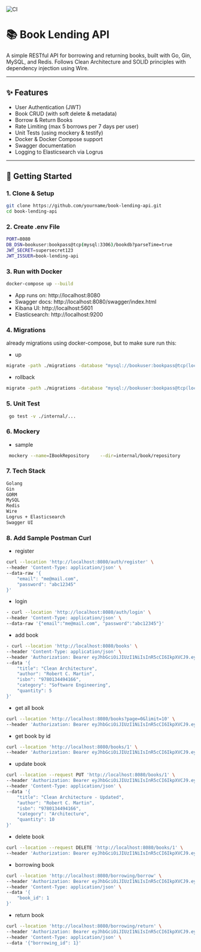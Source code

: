 ![CI](https://github.com/SilverNate/book-lending-api/actions/workflows/ci.yml/badge.svg)

# 📚 Book Lending API

A simple RESTful API for borrowing and returning books, built with Go, Gin, MySQL, and Redis. Follows Clean Architecture and SOLID principles with dependency injection using Wire.

---

## ✨ Features

- User Authentication (JWT)
- Book CRUD (with soft delete & metadata)
- Borrow & Return Books
- Rate Limiting (max 5 borrows per 7 days per user)
- Unit Tests (using mockery & testify)
- Docker & Docker Compose support
- Swagger documentation
- Logging to Elasticsearch via Logrus

---

## 🚀 Getting Started

### 1. Clone & Setup
```bash
git clone https://github.com/yourname/book-lending-api.git
cd book-lending-api
```
### 2. Create .env File
```bash
PORT=8080
DB_DSN=bookuser:bookpass@tcp(mysql:3306)/bookdb?parseTime=true
JWT_SECRET=supersecret123
JWT_ISSUER=book-lending-api
```

### 3. Run with Docker
```bash
docker-compose up --build
```
- App runs on: http://localhost:8080
- Swagger docs: http://localhost:8080/swagger/index.html
- Kibana UI: http://localhost:5601
- Elasticsearch: http://localhost:9200

### 4. Migrations 
already migrations using docker-compose, but to make sure run this:
- up
```bash
migrate -path ./migrations -database "mysql://bookuser:bookpass@tcp(localhost:3306)/bookdb?parseTime=true" up
```
- rollback
```bash
migrate -path ./migrations -database "mysql://bookuser:bookpass@tcp(localhost:3306)/bookdb?parseTime=true" down
```
### 5. Unit Test
```bash
 go test -v ./internal/...
```
### 6. Mockery
- sample
```bash
 mockery --name=IBookRepository    --dir=internal/book/repository         --output=internal/book/mocks         --with-expecter
```
### 7. Tech Stack
```bash
Golang
Gin
GORM
MySQL
Redis
Wire
Logrus + Elasticsearch
Swagger UI
```

### 8. Add Sample Postman Curl
- register
```bash
curl --location 'http://localhost:8080/auth/register' \
--header 'Content-Type: application/json' \
--data-raw '{
    "email": "me@mail.com",
    "password": "abc12345"
}'
```
- login
```bash
- curl --location 'http://localhost:8080/auth/login' \
--header 'Content-Type: application/json' \
--data-raw '{"email":"me@mail.com", "password":"abc12345"}'
```
- add book
```bash
- curl --location 'http://localhost:8080/books' \
--header 'Content-Type: application/json' \
--header 'Authorization: Bearer eyJhbGciOiJIUzI1NiIsInR5cCI6IkpXVCJ9.eyJlbWFpbCI6Im1lQG1haWwuY29tIiwiZXhwIjoxNzUxMDkwNjQ4LCJpc3MiOiJib29rLWxlbmRpbmctYXBpIiwidXNlcl9pZCI6MX0.FNSMH2kIk60gdLVWMjEqGTf4rbnJntRZau6qXGPqj2s' \
--data '{
    "title": "Clean Architecture",
    "author": "Robert C. Martin",
    "isbn": "9780134494166",
    "category": "Software Engineering",
    "quantity": 5
}'
```
- get all book
```bash
curl --location 'http://localhost:8080/books?page=0&limit=10' \
--header 'Authorization: Bearer eyJhbGciOiJIUzI1NiIsInR5cCI6IkpXVCJ9.eyJlbWFpbCI6Im1lQG1haWwuY29tIiwiZXhwIjoxNzUxMDQ4NDk5LCJpc3MiOiJib29rLWxlbmRpbmctYXBpIiwidXNlcl9pZCI6MX0.rcmlmNvuUMbqpgBVOzFpGHJD1S4UvTHRi9KDzrqOUD8'
```
- get book by id
```bash
curl --location 'http://localhost:8080/books/1' \
--header 'Authorization: Bearer eyJhbGciOiJIUzI1NiIsInR5cCI6IkpXVCJ9.eyJlbWFpbCI6Im1lQG1haWwuY29tIiwiZXhwIjoxNzUxMDQ4NDk5LCJpc3MiOiJib29rLWxlbmRpbmctYXBpIiwidXNlcl9pZCI6MX0.rcmlmNvuUMbqpgBVOzFpGHJD1S4UvTHRi9KDzrqOUD8'
```
- update book
```bash
curl --location --request PUT 'http://localhost:8080/books/1' \
--header 'Authorization: Bearer eyJhbGciOiJIUzI1NiIsInR5cCI6IkpXVCJ9.eyJlbWFpbCI6Im1lQG1haWwuY29tIiwiZXhwIjoxNzUxMDQ4NDk5LCJpc3MiOiJib29rLWxlbmRpbmctYXBpIiwidXNlcl9pZCI6MX0.rcmlmNvuUMbqpgBVOzFpGHJD1S4UvTHRi9KDzrqOUD8' \
--header 'Content-Type: application/json' \
--data '{
    "title": "Clean Architecture - Updated",
    "author": "Robert C. Martin",
    "isbn": "9780134494166",
    "category": "Architecture",
    "quantity": 10
}'
```
- delete book
```bash
curl --location --request DELETE 'http://localhost:8080/books/1' \
--header 'Authorization: Bearer eyJhbGciOiJIUzI1NiIsInR5cCI6IkpXVCJ9.eyJlbWFpbCI6Im1lQG1haWwuY29tIiwiZXhwIjoxNzUxMDQ4NDk5LCJpc3MiOiJib29rLWxlbmRpbmctYXBpIiwidXNlcl9pZCI6MX0.rcmlmNvuUMbqpgBVOzFpGHJD1S4UvTHRi9KDzrqOUD8'
```
- borrowing book
```bash
curl --location 'http://localhost:8080/borrowing/borrow' \
--header 'Authorization: Bearer eyJhbGciOiJIUzI1NiIsInR5cCI6IkpXVCJ9.eyJlbWFpbCI6Im1lQG1haWwuY29tIiwiZXhwIjoxNzUxMDU1MjU5LCJpc3MiOiJib29rLWxlbmRpbmctYXBpIiwidXNlcl9pZCI6MX0.icH0Pynqsx5kb02mfOEC6cNR6K9CEKFTNf7YC_FVtDk' \
--header 'Content-Type: application/json' \
--data '{
    "book_id": 1
}'
```
- return book
```bash
curl --location 'http://localhost:8080/borrowing/return' \
--header 'Authorization: Bearer eyJhbGciOiJIUzI1NiIsInR5cCI6IkpXVCJ9.eyJlbWFpbCI6Im1lQG1haWwuY29tIiwiZXhwIjoxNzUxMDU1MjU5LCJpc3MiOiJib29rLWxlbmRpbmctYXBpIiwidXNlcl9pZCI6MX0.icH0Pynqsx5kb02mfOEC6cNR6K9CEKFTNf7YC_FVtDk' \
--header 'Content-Type: application/json' \
--data '{"borrowing_id": 1}'
```